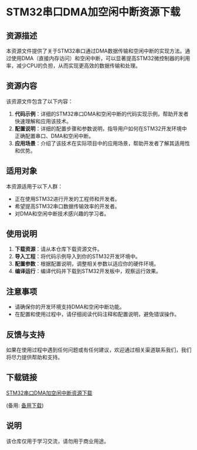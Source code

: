 # STM32串口DMA加空闲中断资源下载

## 资源描述

本资源文件提供了关于STM32串口通过DMA数据传输和空闲中断的实现方法。通过使用DMA（直接内存访问）和空闲中断，可以显著提高STM32微控制器的利用率，减少CPU的负担，从而实现更高效的数据传输和处理。

## 资源内容

该资源文件包含了以下内容：

1. **代码示例**：详细的STM32串口DMA和空闲中断的代码实现示例，帮助开发者快速理解和应用该技术。
2. **配置说明**：详细的配置步骤和参数说明，指导用户如何在STM32开发环境中正确配置串口、DMA和空闲中断。
3. **应用场景**：介绍了该技术在实际项目中的应用场景，帮助开发者了解其适用性和优势。

## 适用对象

本资源适用于以下人群：

- 正在使用STM32进行开发的工程师和开发者。
- 希望提高STM32串口数据传输效率的开发者。
- 对DMA和空闲中断技术感兴趣的学习者。

## 使用说明

1. **下载资源**：请从本仓库下载资源文件。
2. **导入工程**：将代码示例导入到你的STM32开发环境中。
3. **配置参数**：根据配置说明，调整相关参数以适应你的硬件环境。
4. **编译运行**：编译代码并下载到STM32开发板中，观察运行效果。

## 注意事项

- 请确保你的开发环境支持DMA和空闲中断功能。
- 在配置和使用过程中，请仔细阅读代码注释和配置说明，避免错误操作。

## 反馈与支持

如果在使用过程中遇到任何问题或有任何建议，欢迎通过相关渠道联系我们，我们将尽力提供帮助和支持。

## 下载链接
[STM32串口DMA加空闲中断资源下载](https://pan.quark.cn/s/efc694f4178a) 

(备用: [备用下载](https://pan.baidu.com/s/139DSXdPMWrulbjITmKBKug?pwd=1234))

## 说明

该仓库仅用于学习交流，请勿用于商业用途。
